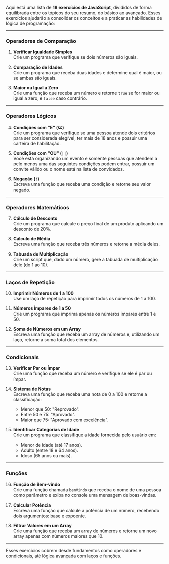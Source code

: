 Aqui está uma lista de **18 exercícios de JavaScript**, divididos de forma equilibrada entre os tópicos do seu resumo, do básico ao avançado. Esses exercícios ajudarão a consolidar os conceitos e a praticar as habilidades de lógica de programação:

---

### **Operadores de Comparação**
1. **Verificar Igualdade Simples**  
   Crie um programa que verifique se dois números são iguais.

2. **Comparação de Idades**  
   Crie um programa que receba duas idades e determine qual é maior, ou se ambas são iguais.

3. **Maior ou Igual a Zero**  
   Crie uma função que receba um número e retorne `true` se for maior ou igual a zero, e `false` caso contrário.

---

### **Operadores Lógicos**
4. **Condições com "E" (`&&`)**  
   Crie um programa que verifique se uma pessoa atende dois critérios para ser considerada elegível, ter mais de 18 anos e possuir uma carteira de habilitação.

5. **Condições com "OU" (`||`)**  
   Você está organizando um evento e somente pessoas que atendem a pelo menos uma das seguintes condições podem entrar, possuir um convite válido ou o nome está na lista de convidados.

6. **Negação (`!`)**  
   Escreva uma função que receba uma condição e retorne seu valor negado.

---

### **Operadores Matemáticos**
7. **Cálculo de Desconto**  
   Crie um programa que calcule o preço final de um produto aplicando um desconto de 20%.

8. **Cálculo de Média**  
   Escreva uma função que receba três números e retorne a média deles.

9. **Tabuada de Multiplicação**  
   Crie um script que, dado um número, gere a tabuada de multiplicação dele (do 1 ao 10).

---

### **Laços de Repetição**
10. **Imprimir Números de 1 a 100**  
    Use um laço de repetição para imprimir todos os números de 1 a 100.

11. **Números Ímpares de 1 a 50**  
    Crie um programa que imprima apenas os números ímpares entre 1 e 50.

12. **Soma de Números em um Array**  
    Escreva uma função que receba um array de números e, utilizando um laço, retorne a soma total dos elementos.

---

### **Condicionais**
13. **Verificar Par ou Ímpar**  
    Crie uma função que receba um número e verifique se ele é par ou ímpar.

14. **Sistema de Notas**  
    Escreva uma função que receba uma nota de 0 a 100 e retorne a classificação:  
    - Menor que 50: "Reprovado".  
    - Entre 50 e 75: "Aprovado".  
    - Maior que 75: "Aprovado com excelência".

15. **Identificar Categorias de Idade**  
    Crie um programa que classifique a idade fornecida pelo usuário em:  
    - Menor de idade (até 17 anos).  
    - Adulto (entre 18 e 64 anos).  
    - Idoso (65 anos ou mais).

---

### **Funções**
16. **Função de Bem-vindo**  
    Crie uma função chamada `bemVindo` que receba o nome de uma pessoa como parâmetro e exiba no console uma mensagem de boas-vindas.

17. **Calcular Potência**  
    Escreva uma função que calcule a potência de um número, recebendo dois argumentos: base e expoente.

18. **Filtrar Valores em um Array**  
    Crie uma função que receba um array de números e retorne um novo array apenas com números maiores que 10.

---

Esses exercícios cobrem desde fundamentos como operadores e condicionais, até lógica avançada com laços e funções.